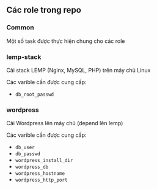 ## Các role trong repo

### Common

Một số task được thực hiện chung cho các role

### lemp-stack

Cài stack LEMP (Nginx, MySQL, PHP) trên máy chủ Linux

Các varible cần được cung cấp:

- `db_root_passwd`

### wordpress

Cài Wordpress lên máy chủ (depend lên lemp)

Các varible cần được cung cấp:

- `db_user`
- `db_passwd`
- `wordpress_install_dir`
- `wordpress_db`
- `wordpress_hostname`
- `wordpress_http_port`
